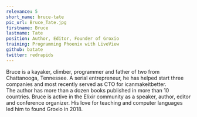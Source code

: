 ```yaml
---
relevance: 5
short_name: bruce-tate
pic_url: Bruce_Tate.jpg
firstname: Bruce
lastname: Tate
position: Author, Editor, Founder of Groxio
training: Programming Phoenix with LiveView
github: batate
twitter: redrapids
---
```

<p> Bruce is a kayaker, climber, programmer and father of two from Chattanooga, Tennessee. A serial entrepreneur, he has helped start three companies and most recently served as CTO for icanmakeitbetter. </br>
The author has more than a dozen books published in more than 10 countries. Bruce is active in the Elixir community as a speaker, author, editor and conference organizer. His love for teaching and computer languages led him to found Groxio in 2018.</p>

